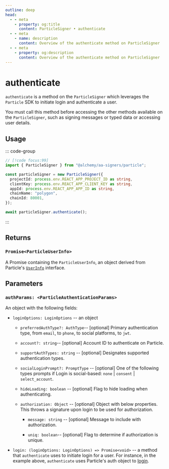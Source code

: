 ```yaml
---
outline: deep
head:
  - - meta
    - property: og:title
      content: ParticleSigner • authenticate
  - - meta
    - name: description
      content: Overview of the authenticate method on ParticleSigner
  - - meta
    - property: og:description
      content: Overview of the authenticate method on ParticleSigner
---
```


# authenticate

`authenticate` is a method on the `ParticleSigner` which leverages the `Particle` SDK to initiate login and authenticate a user.

You must call this method before accessing the other methods available on the `ParticleSigner`, such as signing messages or typed data or accessing user details.

## Usage

::: code-group

```ts [example.ts]
// [!code focus:99]
import { ParticleSigner } from "@alchemy/aa-signers/particle";

const particleSigner = new ParticleSigner({
  projectId: process.env.REACT_APP_PROJECT_ID as string,
  clientKey: process.env.REACT_APP_CLIENT_KEY as string,
  appId: process.env.REACT_APP_APP_ID as string,
  chainName: "polygon",
  chainId: 80001,
});

await particleSigner.authenticate();
```

:::

## Returns

### `Promise<ParticleUserInfo>`

A Promise containing the `ParticleUserInfo`, an object derived from Particle's [`UserInfo`](https://github.com/Particle-Network/particle-react-native/blob/main/particle-auth/src/Models/LoginInfo.ts#L83) interface.

## Parameters

### `authParams: <ParticleAuthenticationParams>`

An object with the following fields:

- `loginOptions: LoginOptions` -- an object

  - `preferredAuthType?: AuthType`-- [optional] Primary authentication type, from `email`, to `phone`, to social platforms, to `jwt`.

  - `account?: string`-- [optional] Account ID to authenticate on Particle.

  - `supportAuthTypes: string` -- [optional] Designates supported authentication types.

  - `socialLoginPrompt?: PromptType` -- [optional] One of the following types prompts if Login is social-based: `none` | `consent` | `select_account`.

  - `hideLoading: boolean` -- [optional] Flag to hide loading when authenticating.

  - `authorization: Object` -- [optional] Object with below properties. This throws a signature upon login to be used for authorization.

    - `message: string` -- [optional] Message to include with authorization.

    - `uniq: boolean`-- [optional] Flag to determine if authorization is unique.

- `login: (loginOptions: LoginOptions) => Promise<void>` -- a method that `authenticate` uses to initiate login for a user. For instance, in the example above, `authenticate` uses Particle's auth object to [login](https://docs.particle.network/developers/auth-service/sdks/web#login).
